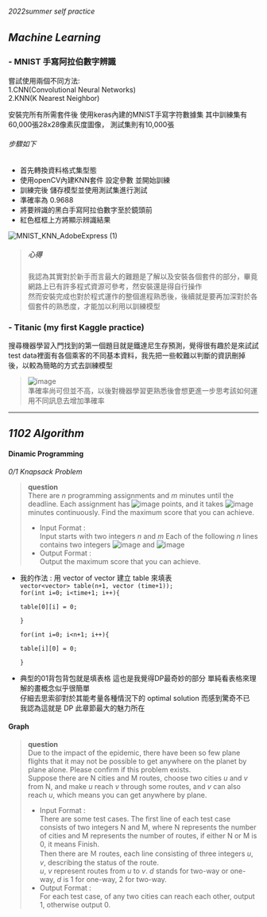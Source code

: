 ###### 2022summer self practice
## *Machine Learning*
### - MNIST 手寫阿拉伯數字辨識
嘗試使用兩個不同方法:  
1.CNN(Convolutional Neural Networks)  
2.KNN(K Nearest Neighbor)

安裝完所有所需套件後
使用keras內建的MNIST手寫字符數據集
其中訓練集有60,000張28x28像素灰度圖像， 測試集則有10,000張

###### 步驟如下
- 首先轉換資料格式集型態
- 使用openCV內建KNN套件 設定參數 並開始訓練
- 訓練完後 儲存模型並使用測試集進行測試
- 準確率為 0.9688
- 將要辨識的黑白手寫阿拉伯數字至於鏡頭前
- 紅色框框上方將顯示辨識結果  
 
![MNIST_KNN_AdobeExpress (1)](https://user-images.githubusercontent.com/109210243/179028969-ecadc25d-0188-452c-af8e-c4e64e95894b.gif)  
> ##### *心得*  
> 我認為其實對於新手而言最大的難題是了解以及安裝各個套件的部分，畢竟網路上已有許多程式資源可參考，然安裝還是得自行操作  
> 然而安裝完成也對於程式運作的整個進程熟悉後，後續就是要再加深對於各個套件的熟悉度，才能加以利用以訓練模型  

### - Titanic (my first Kaggle practice)
搜尋機器學習入門找到的第一個題目就是鐵達尼生存預測，覺得很有趣於是來試試  
test data裡面有各個乘客的不同基本資料，我先把一些較難以判斷的資訊刪掉後，以較為簡略的方式去訓練模型  
> ![image](https://user-images.githubusercontent.com/109210243/179790582-f917495c-5483-4479-967c-85128c8e4280.png)  
準確率尚可但並不高，以後對機器學習更熟悉後會想更進一步思考該如何運用不同訊息去增加準確率  


---

## *1102 Algorithm*
#### Dinamic Programming
*0/1 Knapsack Problem*
> **question**  
> There are *n* programming assignments and *m* minutes until the deadline.
Each assignment has ![image](https://user-images.githubusercontent.com/109210243/179786110-7d8b1b61-9d2b-4004-bea5-fd6e172847e9.png)
 points, and it takes ![image](https://user-images.githubusercontent.com/109210243/179786241-22f1499f-6bc5-4e0e-b201-cfa981557b94.png)
 minutes continuously.
Find the maximum score that you can achieve.  
> - Input Format :   
> Input starts with two integers *n* and *m* Each of the following *n* lines contains two integers ![image](https://user-images.githubusercontent.com/109210243/179786148-e5e2fc91-dcef-469b-9b3b-e8eb4bedbbc6.png)
 and ![image](https://user-images.githubusercontent.com/109210243/179786255-d186df12-ddd4-4f87-93e9-6776e7da471c.png)  
> - Output Format :  
> Output the maximum score that you can achieve.  
- 我的作法 : 用 vector of vector 建立 table 來填表    
 <code>vector<vector<int>> table(n+1, vector<int> (time+1));
    for(int i=0; i<time+1; i++){  
        table[0][i] = 0;  
    }  
    for(int i=0; i<n+1; i++){  
        table[i][0] = 0;  
    }</code>  
  
- 典型的01背包背包就是填表格
 這也是我覺得DP最奇妙的部分
 單純看表格來理解的畫概念似乎很簡單  
 仔細去思索卻對於其能考量各種情況下的 optimal solution 而感到驚奇不已  
 我認為這就是 DP 此章節最大的魅力所在  
#### Graph
> **question**  
> Due to the impact of the epidemic, there have been so few plane flights that it may not be possible to get anywhere on the planet by plane alone. Please confirm if this problem exists.  
Suppose there are N cities and M routes, choose two cities *u* and *v* from N, and make *u* reach *v* through some routes, and *v* can also reach *u*, which means you can get anywhere by plane.  
> - Input Format :  
  There are some test cases.
The first line of each test case consists of two integers N and M, where N represents the number of cities and M represents the number of routes, if either N or M is 0, it means Finish.  
Then there are Ｍ routes, each line consisting of three integers *u*, *v*,  describing the status of the route.  
 *u*, *v* represent routes from *u* to *v*.  *d* stands for two-way or one-way, *d* is 1 for one-way, 2 for two-way.  
> - Output Format :  
  For each test case, of any two cities can reach each other, output 1, otherwise output 0.  
  
  
  
